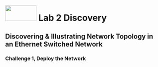 # <img src="https://www.tamusa.edu/brandguide/jpeglogos/tamusa_final_logo_bw1.jpg" width="100" height="50"> Lab 2 Discovery
## Discovering & Illustrating Network Topology in an Ethernet Switched Network
### Challenge 1, Deploy the Network

